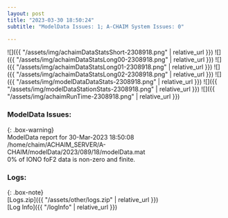 ```yaml
---
layout: post
title: "2023-03-30 18:50:24"
subtitle: "ModelData Issues: 1; A-CHAIM System Issues: 0"

---
```


![]({{ "/assets/img/achaimDataStatsShort-2308918.png" | relative_url }})
![]({{ "/assets/img/achaimDataStatsLong00-2308918.png" | relative_url }})
![]({{ "/assets/img/achaimDataStatsLong01-2308918.png" | relative_url }})
![]({{ "/assets/img/achaimDataStatsLong02-2308918.png" | relative_url }})
![]({{ "/assets/img/modelDataDataStats-2308918.png" | relative_url }})
![]({{ "/assets/img/modelDataStationStats-2308918.png" | relative_url }})
![]({{ "/assets/img/achaimRunTime-2308918.png" | relative_url }})


### ModelData Issues:  
  
{: .box-warning}  
 ModelData report for 30-Mar-2023 18:50:08   
 /home/chaim/ACHAIM_SERVER/A-CHAIM/modelData/2023/089/18/modelData.mat   
 0% of IONO foF2 data is non-zero and finite.   
  


### Logs:  
  
{: .box-note}  
[Logs.zip]({{ "/assets/other/logs.zip" | relative_url }})  
[Log Info]({{ "/logInfo" | relative_url }})  
